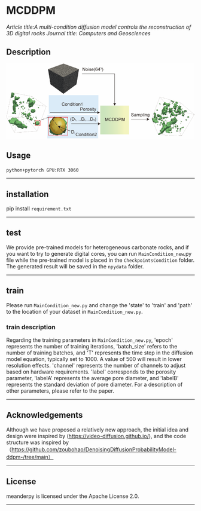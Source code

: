 # MCDDPM
   _Article title:A multi-condition diffusion model controls the reconstruction of 3D digital rocks_
   _Journal title: Computers and Geosciences_
## Description
![MCDDPM](https://github.com/luoxinggyyy/MCDDPM/blob/main/data/11.tif)
##  Usage
   `python+pytorch
GPU:RTX 3060`

---
## installation
   pip install `requirement.txt`
   
---
## test
   We provide pre-trained models for heterogeneous carbonate rocks, and if you want to try to generate digital cores, you can run `MainCondition_new`.py file while the pre-trained model is placed in the `CheckpointsCondition` folder.
The generated result will be saved in the `npydata` folder.

---
## train
  Please run `MainCondition_new.py` and change the 'state' to 'train' and 'path' to the location of your dataset in `MainCondition_new.py`.
### train description
   Regarding the training parameters in `MainCondition_new.py`, 'epoch' represents the number of training iterations, 'batch_size' refers to the number of training batches, and 'T' represents the time step in the diffusion model equation, typically set to 1000. A value of 500 will result in lower resolution effects. 'channel' represents the number of channels to adjust based on hardware requirements. 'label' corresponds to the porosity parameter, 'labelA' represents the average pore diameter, and 'labelB' represents the standard deviation of pore diameter. For a description of other parameters, please refer to the paper.
   
---
## Acknowledgements
   Although we have proposed a relatively new approach, the initial idea and design were inspired by (https://video-diffusion.github.io/), and the code structure was inspired by （https://github.com/zoubohao/DenoisingDiffusionProbabilityModel-ddpm-/tree/main）
   
---
## License
   meanderpy is licensed under the Apache License 2.0.
   
---


